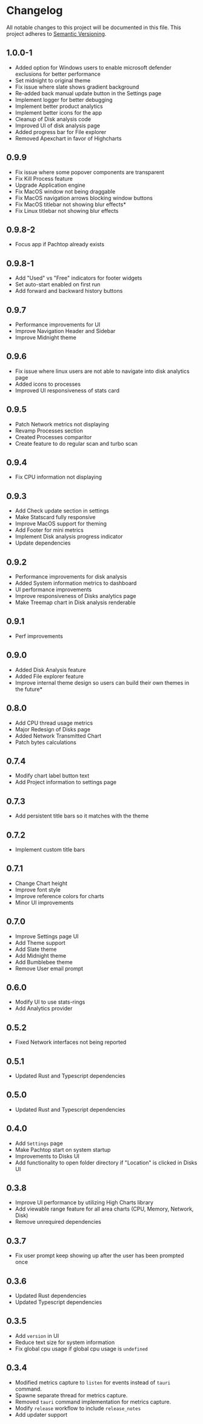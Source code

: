 # Changelog

All notable changes to this project will be documented in this file. This project adheres to [Semantic Versioning](https://semver.org/).

## 1.0.0-1
- Added option for Windows users to enable microsoft defender exclusions for better performance
- Set midnight to original theme
- Fix issue where slate shows gradient background
- Re-added back manual update button in the Settings page
- Implement logger for better debugging
- Implement better product analytics
- Implement better icons for the app
- Cleanup of Disk analysis code
- Improved UI of disk analysis page
- Added progress bar for File explorer
- Removed Apexchart in favor of Highcharts

## 0.9.9
- Fix issue where some popover components are transparent
- Fix Kill Process feature
- Upgrade Application engine
- Fix MacOS window not being draggable
- Fix MacOS navigation arrows blocking window buttons
- Fix MacOS titlebar not showing blur effects* 
- Fix Linux titlebar not showing blur effects


## 0.9.8-2
- Focus app if Pachtop already exists

## 0.9.8-1
- Add "Used" vs "Free" indicators for footer widgets
- Set auto-start enabled on first run
- Add forward and backward history buttons

## 0.9.7
- Performance improvements for UI
- Improve Navigation Header and Sidebar
- Improve Midnight theme

## 0.9.6
- Fix issue where linux users are not able to navigate into disk analytics page
- Added icons to processes
- Improved UI responsiveness of stats card

## 0.9.5
- Patch Network metrics not displaying
- Revamp Processes section
- Created Processes comparitor
- Create feature to do regular scan and turbo scan

## 0.9.4
- Fix CPU information not displaying

## 0.9.3
- Add Check update section in settings
- Make Statscard fully responsive 
- Improve MacOS support for theming
- Add Footer for mini metrics
- Implement Disk analysis progress indicator
- Update dependencies


## 0.9.2
- Performance improvements for disk analysis 
- Added System information metrics to dashboard
- UI performance improvements
- Improve responsiveness of Disks analytics page
- Make Treemap chart in Disk analysis renderable


## 0.9.1
- Perf improvements

## 0.9.0
- Added Disk Analysis feature
- Added File explorer feature
- Improve internal theme design so users can build their own themes in the future*

## 0.8.0
- Add CPU thread usage metrics
- Major Redesign of Disks page
- Added Network Transmitted Chart
- Patch bytes calculations

## 0.7.4
- Modify chart label button text
- Add Project information to settings page

## 0.7.3
- Add persistent title bars so it matches with the theme

## 0.7.2
- Implement custom title bars

## 0.7.1
- Change Chart height
- Improve font style
- Improve reference colors for charts
- Minor UI improvements


## 0.7.0
- Improve Settings page UI
- Add Theme support
- Add Slate theme
- Add Midnight theme
- Add Bumblebee theme
- Remove User email prompt

## 0.6.0
- Modify UI to use stats-rings
- Add Analytics provider

## 0.5.2
- Fixed Network interfaces not being reported

## 0.5.1
- Updated Rust and Typescript dependencies

## 0.5.0
- Updated Rust and Typescript dependencies

## 0.4.0

- Add `Settings` page
- Make Pachtop start on system startup
- Improvements to Disks UI
- Add functionality to open folder directory if "Location" is clicked in Disks UI

## 0.3.8

- Improve UI performance by utilizing High Charts library
- Add viewable range feature for all area charts (CPU, Memory, Network, Disk)
- Remove unrequired dependencies

## 0.3.7

- Fix user prompt keep showing up after the user has been prompted once

## 0.3.6

- Updated Rust dependencies
- Updated Typescript dependencies

## 0.3.5

- Add `version` in UI
- Reduce text size for system information
- Fix global cpu usage if global cpu usage is `undefined`

## 0.3.4

- Modified metrics capture to `listen` for events instead of `tauri` command.
- Spawne separate thread for metrics capture.
- Removed `tauri` command implementation for metrics capture.
- Modify `release` workflow to include `release_notes`
- Add updater support
